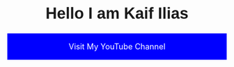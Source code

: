 <html>
  <head>
    <title>Hello I am Kaif Ilias</title>
    <style>
      h1 {
        text-align: center;
        font-size: 36px;
        font-family: Arial, sans-serif;
      }
    </style>
  </head>
  <body>
    <h1>Hello I am Kaif Ilias</h1>
  </body>
</html>

<html>
  <head>
    <title>My YouTube Channel</title>
    <style>
      .btn {
        display: block;
        margin: 0 auto;
        padding: 20px;
        background-color: blue;
        color: white;
        text-align: center;
        font-size: 18px;
        text-decoration: none;
      }
    </style>
  </head>
  <body>
    <a class="btn" href="https://www.youtube.com/channel/UCDT7Idtqjml2Ndpt_VyiCfA">Visit My YouTube Channel</a>
  </body>
</html>
